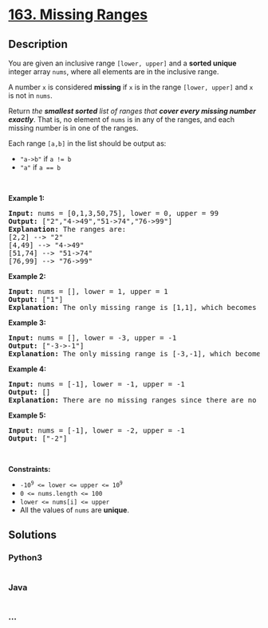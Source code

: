 # [163. Missing Ranges](https://leetcode.com/problems/missing-ranges)



## Description

<p>You are given an inclusive range <code>[lower, upper]</code> and a <strong>sorted unique</strong> integer array <code>nums</code>, where all elements are in the inclusive range.</p>

<p>A number <code>x</code> is considered <strong>missing</strong> if <code>x</code> is in the range <code>[lower, upper]</code> and <code>x</code> is not in <code>nums</code>.</p>

<p>Return <em>the <strong>smallest sorted</strong> list of ranges that <strong>cover every missing number exactly</strong></em>. That is, no element of <code>nums</code> is in any of the ranges, and each missing number is in one of the ranges.</p>

<p>Each range <code>[a,b]</code> in the list should be output as:</p>

<ul>
	<li><code>&quot;a-&gt;b&quot;</code> if <code>a != b</code></li>
	<li><code>&quot;a&quot;</code> if <code>a == b</code></li>
</ul>

<p>&nbsp;</p>
<p><strong>Example 1:</strong></p>

<pre>
<strong>Input:</strong> nums = [0,1,3,50,75], lower = 0, upper = 99
<strong>Output:</strong> [&quot;2&quot;,&quot;4-&gt;49&quot;,&quot;51-&gt;74&quot;,&quot;76-&gt;99&quot;]
<strong>Explanation:</strong> The ranges are:
[2,2] --&gt; &quot;2&quot;
[4,49] --&gt; &quot;4-&gt;49&quot;
[51,74] --&gt; &quot;51-&gt;74&quot;
[76,99] --&gt; &quot;76-&gt;99&quot;
</pre>

<p><strong>Example 2:</strong></p>

<pre>
<strong>Input:</strong> nums = [], lower = 1, upper = 1
<strong>Output:</strong> [&quot;1&quot;]
<strong>Explanation:</strong> The only missing range is [1,1], which becomes &quot;1&quot;.
</pre>

<p><strong>Example 3:</strong></p>

<pre>
<strong>Input:</strong> nums = [], lower = -3, upper = -1
<strong>Output:</strong> [&quot;-3-&gt;-1&quot;]
<strong>Explanation:</strong> The only missing range is [-3,-1], which becomes &quot;-3-&gt;-1&quot;.
</pre>

<p><strong>Example 4:</strong></p>

<pre>
<strong>Input:</strong> nums = [-1], lower = -1, upper = -1
<strong>Output:</strong> []
<strong>Explanation:</strong> There are no missing ranges since there are no missing numbers.
</pre>

<p><strong>Example 5:</strong></p>

<pre>
<strong>Input:</strong> nums = [-1], lower = -2, upper = -1
<strong>Output:</strong> [&quot;-2&quot;]
</pre>

<p>&nbsp;</p>
<p><strong>Constraints:</strong></p>

<ul>
	<li><code>-10<sup>9</sup> &lt;= lower &lt;= upper &lt;= 10<sup>9</sup></code></li>
	<li><code>0 &lt;= nums.length &lt;= 100</code></li>
	<li><code>lower &lt;= nums[i] &lt;= upper</code></li>
	<li>All the values of <code>nums</code> are <strong>unique</strong>.</li>
</ul>


## Solutions

<!-- tabs:start -->

### **Python3**

```python

```

### **Java**

```java

```

### **...**

```

```

<!-- tabs:end -->
